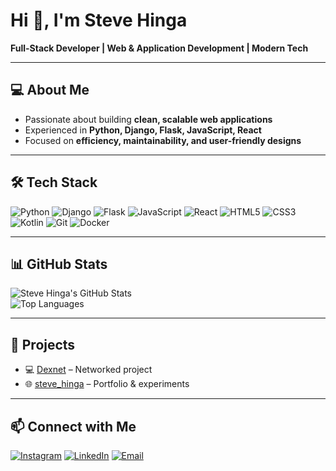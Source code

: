 # Hi 👋, I'm Steve Hinga  

**Full-Stack Developer | Web & Application Development | Modern Tech**

---

## 💻 About Me
- Passionate about building **clean, scalable web applications**  
- Experienced in **Python, Django, Flask, JavaScript, React**  
- Focused on **efficiency, maintainability, and user-friendly designs**

---

## 🛠️ Tech Stack
![Python](https://img.shields.io/badge/Python-3776AB?style=for-the-badge&logo=python&logoColor=white) 
![Django](https://img.shields.io/badge/Django-092E20?style=for-the-badge&logo=django&logoColor=white) 
![Flask](https://img.shields.io/badge/Flask-000000?style=for-the-badge&logo=flask&logoColor=white) 
![JavaScript](https://img.shields.io/badge/JavaScript-F7DF1E?style=for-the-badge&logo=javascript&logoColor=black) 
![React](https://img.shields.io/badge/React-61DAFB?style=for-the-badge&logo=react&logoColor=black) 
![HTML5](https://img.shields.io/badge/HTML5-E34F26?style=for-the-badge&logo=html5&logoColor=white) 
![CSS3](https://img.shields.io/badge/CSS3-1572B6?style=for-the-badge&logo=css3&logoColor=white) 
![Kotlin](https://img.shields.io/badge/Kotlin-7F52FF?style=for-the-badge&logo=kotlin&logoColor=white)
![Git](https://img.shields.io/badge/Git-F05032?style=for-the-badge&logo=git&logoColor=white) 
![Docker](https://img.shields.io/badge/Docker-2496ED?style=for-the-badge&logo=docker&logoColor=white)

---


## 📊 GitHub Stats
![Steve Hinga's GitHub Stats](https://github-readme-stats.vercel.app/api?username=stevehinga&show_icons=true&theme=dracula&hide_border=true)  
![Top Languages](https://github-readme-stats.vercel.app/api/top-langs/?username=stevehinga&layout=compact&theme=dracula&hide_border=true)

---

## 🚀 Projects
- 💻 [Dexnet](https://github.com/stevehinga/Dexnet) – Networked project  
- 🌐 [steve_hinga](https://github.com/stevehinga/steve_hinga) – Portfolio & experiments  

---

## 📫 Connect with Me
[![Instagram](https://img.shields.io/badge/Instagram-E4405F?style=for-the-badge&logo=instagram&logoColor=white)](https://www.instagram.com/kamaaslife?igsh=eHcxc3M2YXZiODRp)
[![LinkedIn](https://img.shields.io/badge/LinkedIn-0A66C2?style=for-the-badge&logo=linkedin&logoColor=white)](https://www.linkedin.com/in/stevehinga)
[![Email](https://img.shields.io/badge/Email-D14836?style=for-the-badge&logo=gmail&logoColor=white)](mailto:youremail@example.com)
